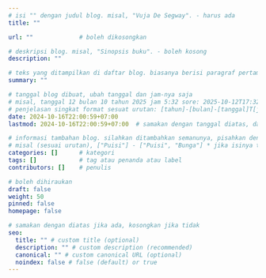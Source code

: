 ```yaml
---
# isi "" dengan judul blog. misal, "Vuja De Segway". - harus ada
title: ""

url: ""             # boleh dikosongkan

# deskripsi blog. misal, "Sinopsis buku". - boleh kosong
description: ""

# teks yang ditampilkan di daftar blog. biasanya berisi paragraf pertama blog yang ingin ditulis
summary: ""

# tanggal blog dibuat, ubah tanggal dan jam-nya saja
# misal, tanggal 12 bulan 10 tahun 2025 jam 5:32 sore: 2025-10-12T17:32:00+07:00
# penjelasan singkat format sesuat urutan: [tahun]-[bulan]-[tanggal]T[jam]:[menit]:[detik]+[format jam dunia * tidak perlu diubah]
date: 2024-10-16T22:00:59+07:00
lastmod: 2024-10-16T22:00:59+07:00  # samakan dengan tanggal diatas, dan ubah jika blog sudah diedit jika perlu

# informasi tambahan blog. silahkan ditambahkan semanunya, pisahkan dengan koma jika isinya banyak
# misal (sesuai urutan), ["Puisi"] - ["Puisi", "Bunga"] * jika isinya tentang bunga. dan ["Rauzatul Zahra"]
categories: []      # kategori
tags: []            # tag atau penanda atau label
contributors: []    # penulis

# boleh dihiraukan
draft: false
weight: 50
pinned: false
homepage: false

# samakan dengan diatas jika ada, kosongkan jika tidak
seo:
  title: "" # custom title (optional)
  description: "" # custom description (recommended)
  canonical: "" # custom canonical URL (optional)
  noindex: false # false (default) or true
---
```

